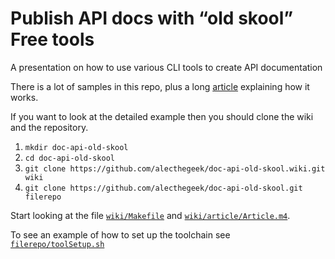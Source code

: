 # Publish API docs with “old skool” Free tools

A presentation on how to use various CLI tools to create API documentation

There is a lot of samples in this repo, plus a long
[article](https://github.com/alecthegeek/doc-api-old-skool/wiki/Article)
explaining how it works.

If you want to look at the detailed example then you should clone the wiki
and the repository.

1. `mkdir doc-api-old-skool`
2. `cd doc-api-old-skool`
3. `git clone https://github.com/alecthegeek/doc-api-old-skool.wiki.git wiki`
4. `git clone https://github.com/alecthegeek/doc-api-old-skool.git filerepo`

Start looking at the file
[`wiki/Makefile`](https://raw.githubusercontent.com/wiki/alecthegeek/doc-api-old-skool/Makefile)
and
[`wiki/article/Article.m4`](https://raw.githubusercontent.com/wiki/alecthegeek/doc-api-old-skool/article/Article.m4).

To see an example of how to set up the toolchain see [`filerepo/toolSetup.sh`](https://github.com/alecthegeek/doc-api-old-skool/blob/master/toolSetup.sh)

